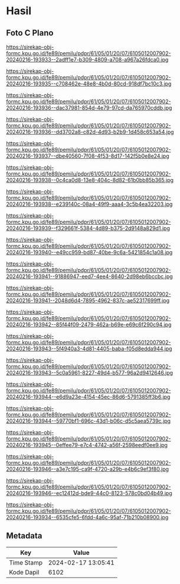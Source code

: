 # Hasil

## Foto C Plano

https://sirekap-obj-formc.kpu.go.id/fe89/pemilu/pdpr/61/05/01/20/07/6105012007902-20240216-193933--2adff1e7-b309-4809-a708-a967a26fdca0.jpg

https://sirekap-obj-formc.kpu.go.id/fe89/pemilu/pdpr/61/05/01/20/07/6105012007902-20240216-193935--c708462e-48e8-4b0d-80cd-918df7bc10c3.jpg

https://sirekap-obj-formc.kpu.go.id/fe89/pemilu/pdpr/61/05/01/20/07/6105012007902-20240216-193936--dac37981-854d-4e79-97cd-da765970cddb.jpg

https://sirekap-obj-formc.kpu.go.id/fe89/pemilu/pdpr/61/05/01/20/07/6105012007902-20240216-193936--dd3702a8-c82d-4d93-b2b9-1d458c653a54.jpg

https://sirekap-obj-formc.kpu.go.id/fe89/pemilu/pdpr/61/05/01/20/07/6105012007902-20240216-193937--dbe40560-7f08-4f53-8d17-142f5b0e8e24.jpg

https://sirekap-obj-formc.kpu.go.id/fe89/pemilu/pdpr/61/05/01/20/07/6105012007902-20240216-193938--0c4ca0d8-13e8-404c-8d82-61b0bb85b365.jpg

https://sirekap-obj-formc.kpu.go.id/fe89/pemilu/pdpr/61/05/01/20/07/6105012007902-20240216-193938--e239140c-08a4-49f9-aaa4-3c5b4ea32203.jpg

https://sirekap-obj-formc.kpu.go.id/fe89/pemilu/pdpr/61/05/01/20/07/6105012007902-20240216-193939--f329661f-5384-4d89-b375-2d9148a829d1.jpg

https://sirekap-obj-formc.kpu.go.id/fe89/pemilu/pdpr/61/05/01/20/07/6105012007902-20240216-193940--e49cc959-bd87-40be-9c6a-5421854c1a08.jpg

https://sirekap-obj-formc.kpu.go.id/fe89/pemilu/pdpr/61/05/01/20/07/6105012007902-20240216-193941--91886947-eed7-4ee4-8640-2d98eb6bccbc.jpg

https://sirekap-obj-formc.kpu.go.id/fe89/pemilu/pdpr/61/05/01/20/07/6105012007902-20240216-193941--2048d6d4-7895-4962-837c-ae52317699ff.jpg

https://sirekap-obj-formc.kpu.go.id/fe89/pemilu/pdpr/61/05/01/20/07/6105012007902-20240216-193942--85f44f09-2479-462a-b69e-e69c6f290c94.jpg

https://sirekap-obj-formc.kpu.go.id/fe89/pemilu/pdpr/61/05/01/20/07/6105012007902-20240216-193943--5f4940a3-4d81-4405-baba-f05d8edda944.jpg

https://sirekap-obj-formc.kpu.go.id/fe89/pemilu/pdpr/61/05/01/20/07/6105012007902-20240216-193943--5c0a5961-8227-49d4-b577-96a2d9412646.jpg

https://sirekap-obj-formc.kpu.go.id/fe89/pemilu/pdpr/61/05/01/20/07/6105012007902-20240216-193944--e6d9a23e-4154-45ec-86d6-5791385ff3b6.jpg

https://sirekap-obj-formc.kpu.go.id/fe89/pemilu/pdpr/61/05/01/20/07/6105012007902-20240216-193944--59770bf1-696c-43d1-b06c-d5c5aea5739c.jpg

https://sirekap-obj-formc.kpu.go.id/fe89/pemilu/pdpr/61/05/01/20/07/6105012007902-20240216-193945--0effee79-e7c4-4742-a56f-2598eedf0ee9.jpg

https://sirekap-obj-formc.kpu.go.id/fe89/pemilu/pdpr/61/05/01/20/07/6105012007902-20240216-193946--a3e7c195-ca9f-4720-a29b-e4b6c9ef3f80.jpg

https://sirekap-obj-formc.kpu.go.id/fe89/pemilu/pdpr/61/05/01/20/07/6105012007902-20240216-193946--ec12412d-bde9-44c0-8123-578c0bd04b49.jpg

https://sirekap-obj-formc.kpu.go.id/fe89/pemilu/pdpr/61/05/01/20/07/6105012007902-20240216-193934--6535cfe5-6fdd-4a6c-95af-71b210b08900.jpg


## Metadata

| Key        | Value               |
| ---------- | ------------------- |
| Time Stamp | 2024-02-17 13:05:41 |
| Kode Dapil | 6102                |



